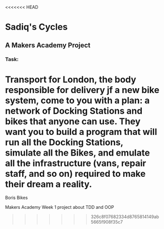 <<<<<<< HEAD
# Sadiq's Cycles

## A Makers Academy Project

### Task:

Transport for London, the body responsible for delivery jf a new bike system, come to you with a plan: a network of Docking Stations and bikes that anyone can use. They want you to build a program that will run all the Docking Stations, simulate all the Bikes, and emulate all the infrastructure (vans, repair staff, and so on) required to make their dream a reality.
=======
Boris Bikes

Makers Academy Week 1 project about TDD and OOP
>>>>>>> 326c8f07682334d8765814149ab5665f908f35c7
